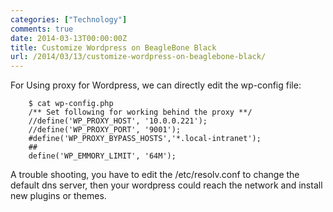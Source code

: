 ```yaml
---
categories: ["Technology"]
comments: true
date: 2014-03-13T00:00:00Z
title: Customize Wordpress on BeagleBone Black
url: /2014/03/13/customize-wordpress-on-beaglebone-black/
---
```


For Using proxy for Wordpress, we can directly edit the wp-config file:<br />

```
	$ cat wp-config.php
	/** Set following for working behind the proxy **/
	//define('WP_PROXY_HOST', '10.0.0.221');
	//define('WP_PROXY_PORT', '9001');
	#define('WP_PROXY_BYPASS_HOSTS','*.local-intranet');
	##
	define('WP_EMMORY_LIMIT', '64M');

```

A trouble shooting, you have to edit the /etc/resolv.conf to change the default dns server, then your wordpress could reach the network and install new plugins or themes. <br />


